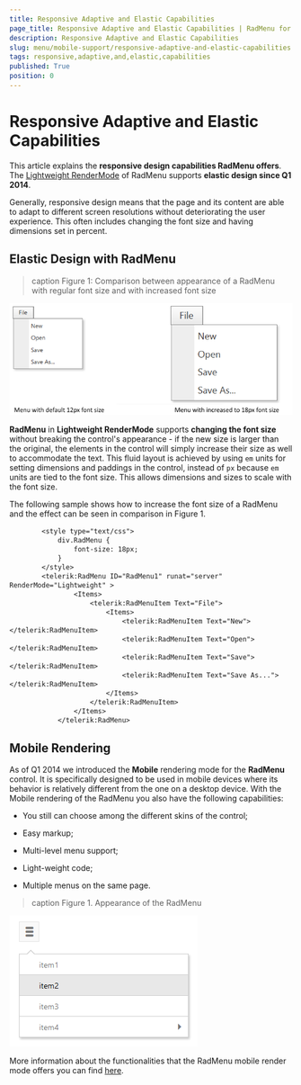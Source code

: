 ```yaml
---
title: Responsive Adaptive and Elastic Capabilities
page_title: Responsive Adaptive and Elastic Capabilities | RadMenu for ASP.NET AJAX Documentation
description: Responsive Adaptive and Elastic Capabilities
slug: menu/mobile-support/responsive-adaptive-and-elastic-capabilities
tags: responsive,adaptive,and,elastic,capabilities
published: True
position: 0
---
```


# Responsive Adaptive and Elastic Capabilities



This article explains the **responsive design capabilities RadMenu offers**. The [Lightweight RenderMode](548bed68-1c8c-4f6a-b69f-2068c034f0fe) of RadMenu supports **elastic design since Q1 2014**.

Generally, responsive design means that the page and its content are able to adapt to different screen resolutions without deteriorating the user experience. This often includes changing the font size and having dimensions set in percent.

## Elastic Design with RadMenu
>caption Figure 1: Comparison between appearance of a RadMenu with regular font size and with increased font size

![menu-elastic-capabilities](images/menu-elastic-capabilities.png)

**RadMenu** in **Lightweight RenderMode** supports **changing the font size** without breaking the control's appearance - if the new size is larger than the original, the elements in the control will simply increase their size as well to accommodate the text. This fluid layout is achieved by using `em` units for setting dimensions and paddings in the control, instead of `px` because `em` units are tied to the font size. This allows dimensions and sizes to scale with the font size.

The following sample shows how to increase the font size of a RadMenu and the effect can be seen in comparison in Figure 1.

````ASPNET
	    <style type="text/css">
	        div.RadMenu {
	            font-size: 18px;
	        }
	    </style>
	    <telerik:RadMenu ID="RadMenu1" runat="server" RenderMode="Lightweight" >
	            <Items>
	                <telerik:RadMenuItem Text="File">
	                    <Items>
	                        <telerik:RadMenuItem Text="New"></telerik:RadMenuItem>
	                        <telerik:RadMenuItem Text="Open"></telerik:RadMenuItem>
	                        <telerik:RadMenuItem Text="Save"></telerik:RadMenuItem>
	                        <telerik:RadMenuItem Text="Save As..."></telerik:RadMenuItem>
	                    </Items>
	                </telerik:RadMenuItem>
	            </Items>
	        </telerik:RadMenu>
````



## Mobile Rendering

As of Q1 2014 we introduced the **Mobile** rendering mode for the **RadMenu** control. It is specifically designed to be used in mobile devices where its behavior is relatively different from the one on a desktop device. With the Mobile rendering of the RadMenu you also have the following capabilities:

* You still can choose among the different skins of the control;

* Easy markup;

* Multi-level menu support;

* Light-weight code;

* Multiple menus on the same page.
>caption Figure 1. Appearance of the RadMenu

![mobile renderingappearance](images/mobile_renderingappearance.png)

More information about the functionalities that the RadMenu mobile render mode offers you can find [here](591051a9-c177-47c5-b2c9-4e8a471f0db9).
